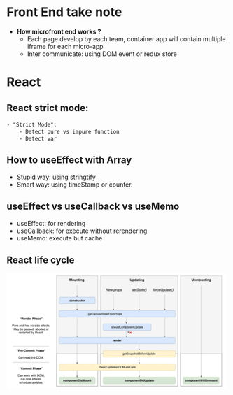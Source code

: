 # Front End take note

- **How microfront end works ?**
	- Each page develop by each team, container app will contain multiple iframe for each micro-app
	- Inter communicate: using DOM event or redux store

# React 
## React strict mode:
	- "Strict Mode": 
    	- Detect pure vs impure function
    	- Detect var 
  
## How to useEffect with Array
- Stupid way: using stringtify 
- Smart way: using timeStamp or counter.

## useEffect vs useCallback vs useMemo
- useEffect: for rendering 
- useCallback: for execute without rerendering
- useMemo: execute but cache

## React life cycle
![](img/ui_1.png)